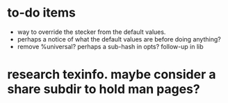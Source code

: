 # to-do items  

* way to override the stecker from the default values.
* perhaps a notice of what the default values are before doing anything?
* remove %universal? perhaps a sub-hash in opts?  follow-up in lib
# research texinfo.  maybe consider a share subdir to hold man pages?

